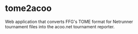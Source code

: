 # tome2acoo
Web application that converts FFG's TOME format for Netrunner tournament files into the acoo.net tournament reporter.
